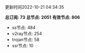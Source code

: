 更新时间2022-10-21 04:34:35

**总订阅: 73**
**总节点: 2051**
**有效节点: 806**
- ss节点: 484
- v2ray节点: 254
- trojan节点: 58
- ssr节点: 10
